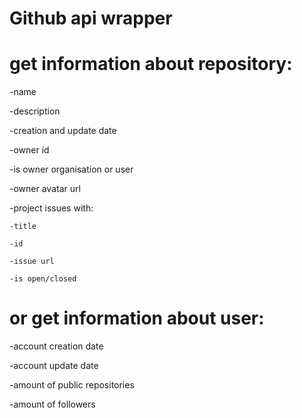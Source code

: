 # Github api wrapper
 
 # get information about repository:
  -name
  
  -description
  
  -creation and update date
  
  -owner id
  
  -is owner organisation or user
  
  -owner avatar url
  
  -project issues with:
  
    -title
    
    -id
    
    -issue url
    
    -is open/closed
  
  
  # or get information about user:
  
   -account creation date
   
   -account update date
   
   -amount of public repositories
   
   -amount of followers
